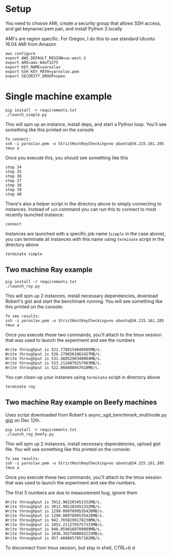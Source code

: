 # Setup

You need to choose AMI, create a security group that allows SSH access, and get keyname/.pem pair, and install Python 3 locally


AMI's are region specific. For Oregon, I do this to use standard Ubuntu 16.04 AMI from Amazon

```
aws configure
export AWS_DEFAULT_REGION=us-west-2
export AMI=ami-0def3275
export KEY_NAME=yaroslav
export SSH_KEY_PATH=yaroslav.pem
export SECURITY_GROUP=open
```


# Single machine example

```
pip install -r requirements.txt
./launch_simple.py
```

This will spin up an instance, install deps, and start a Python loop. You'll see something like this printed on the console

```
To connect:
ssh -i yaroslav.pem -o StrictHostKeyChecking=no ubuntu@34.215.161.205
tmux a
```
Once you execute this, you should see something like this

```
step 34
step 35
step 36
step 37
step 38
step 39
step 40
```

There's also a helper script in the directory above to simply connecting to instances. Instead of `ssh` command you can run this to connect to most recently launched instance:

```
connect
```

Instances are launched with a specific job name (`simple` in the case above), you can terminate all instances with this name using `terminate` script in the directory above

```
terminate simple
```


## Two machine Ray example

```
pip install -r requirements.txt
./launch_ray.py
```

This will spin up 2 instances, install necessary dependencies, download Robert's gist and start the benchmark running. You will see something like this printed on the console:

```
To see results:
ssh -i yaroslav.pem -o StrictHostKeyChecking=no ubuntu@34.215.161.205
tmux a
```

Once you execute these two commands, you'll attach to the tmux session that was used to launch the experiment and see the numbers

```
Write throughput is 521.7789154048995MB/s.
Write throughput is 526.2796561862427MB/s.
Write throughput is 531.4685290340004MB/s.
Write throughput is 533.2124070257983MB/s.
Write throughput is 522.066088047618MB/s.
```

You can clean-up your instanes using `terminate` script in directory above

```
terminate ray
```

## Two machine Ray example on Beefy machines
Uses script downloaded from Robert's async_sgd_benchmark_multinode.py [gist](https://gist.githubusercontent.com/robertnishihara/24979fb01b4b70b89e5cf9fbbf9d7d65/raw/b2d3bb66e881034039fbd244d7f72c5f6b425235/async_sgd_benchmark_multinode.py) on Dec 12th.

```
pip install -r requirements.txt
./launch_ray_beefy.py
```
This will spin up 2 instances, install necessary dependencies, upload gist file. You will see something like this printed on the console:

```
To see results:
ssh -i yaroslav.pem -o StrictHostKeyChecking=no ubuntu@34.215.161.205
tmux a
```

Once you execute these two commands, you'll attach to the tmux session that was used to launch the experiment and see the numbers.

The first 5 numbers are due to measurement bug, ignore them
```
Write throughput is 3912.902203452332MB/s.
Write throughput is 3912.902203452332MB/s.
Write throughput is 1299.0097899535428MB/s.
Write throughput is 1299.0097899535428MB/s.
Write throughput is 942.7658299178238MB/s.
Write throughput is 1052.2112765757333MB/s.
Write throughput is 948.8590160709089MB/s.
Write throughput is 1036.3927498042233MB/s.
Write throughput is 957.4880657957102MB/s.
```

To disconnect from tmux session, but stay in shell, CTRL+b d

